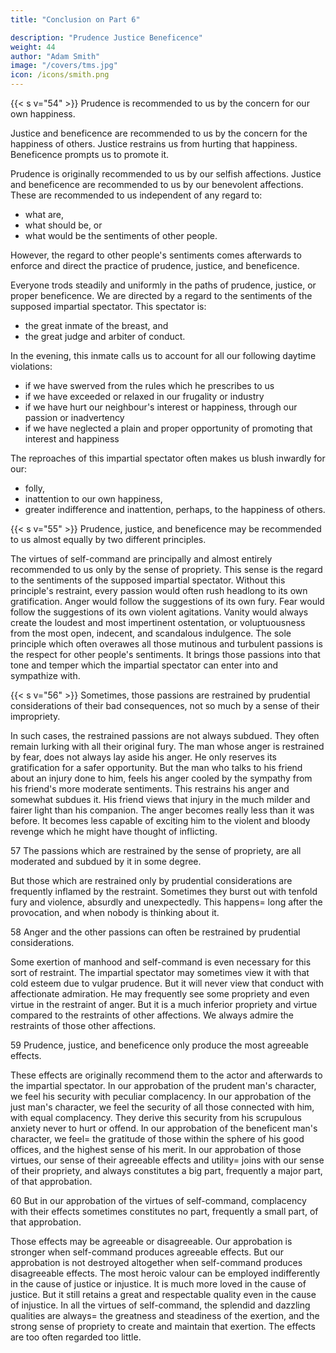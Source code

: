 ```yaml
---
title: "Conclusion on Part 6"

description: "Prudence Justice Beneficence"
weight: 44
author: "Adam Smith"
image: "/covers/tms.jpg"
icon: /icons/smith.png
---
```




{{< s v="54" >}} Prudence is recommended to us by the concern for our own happiness.

Justice and beneficence are recommended to us by the concern for the happiness of others.
Justice restrains us from hurting that happiness.
Beneficence prompts us to promote it.

Prudence is originally recommended to us by our selfish affections.
Justice and beneficence are recommended to us by our benevolent affections.
These are recommended to us independent of any regard to:
- what are,
- what should be, or
- what would be the sentiments of other people.

However, the regard to other people's sentiments comes afterwards to enforce and direct the practice of prudence, justice, and beneficence.

Everyone trods steadily and uniformly in the paths of prudence, justice, or proper beneficence.
We are directed by a regard to the sentiments of the supposed impartial spectator.
This spectator is:
- the great inmate of the breast, and
- the great judge and arbiter of conduct.

In the evening, this inmate calls us to account for all our following daytime violations:
- if we have swerved from the rules which he prescribes to us
- if we have exceeded or relaxed in our frugality or industry
- if we have hurt our neighbour's interest or happiness, through our passion or inadvertency
- if we have neglected a plain and proper opportunity of promoting that interest and happiness

The reproaches of this impartial spectator often makes us blush inwardly for our:
- folly,
- inattention to our own happiness,
- greater indifference and inattention, perhaps, to the happiness of others.

{{< s v="55" >}} Prudence, justice, and beneficence may be recommended to us almost equally by two different principles.

The virtues of self-command are principally and almost entirely recommended to us only by the sense of propriety.
This sense is the regard to the sentiments of the supposed impartial spectator.
Without this principle's restraint, every passion would often rush headlong to its own gratification.
Anger would follow the suggestions of its own fury.
Fear would follow the suggestions of its own violent agitations.
Vanity would always create the loudest and most impertinent ostentation, or voluptuousness from the most open, indecent, and scandalous indulgence.
The sole principle which often overawes all those mutinous and turbulent passions is the respect for other people's sentiments.
It brings those passions into that tone and temper which the impartial spectator can enter into and sympathize with.
 
{{< s v="56" >}} Sometimes, those passions are restrained by prudential considerations of their bad consequences, not so much by a sense of their impropriety.

In such cases, the restrained passions are not always subdued.
They often remain lurking with all their original fury.
The man whose anger is restrained by fear, does not always lay aside his anger.
He only reserves its gratification for a safer opportunity.
But the man who talks to his friend about an injury done to him, feels his anger cooled by the sympathy from his friend's more moderate sentiments.
This restrains his anger and somewhat subdues it.
His friend views that injury in the much milder and fairer light than his companion.
The anger becomes really less than it was before.
It becomes less capable of exciting him to the violent and bloody revenge which he might have thought of inflicting.
 
57 The passions which are restrained by the sense of propriety, are all moderated and subdued by it in some degree.

But those which are restrained only by prudential considerations are frequently inflamed by the restraint.
Sometimes they burst out with tenfold fury and violence, absurdly and unexpectedly.
This happens= 
long after the provocation, and
when nobody is thinking about it.
 
58 Anger and the other passions can often be restrained by prudential considerations.

Some exertion of manhood and self-command is even necessary for this sort of restraint.
The impartial spectator may sometimes view it with that cold esteem due to vulgar prudence.
But it will never view that conduct with affectionate admiration.
He may frequently see some propriety and even virtue in the restraint of anger.
But it is a much inferior propriety and virtue compared to the restraints of other affections.
We always admire the restraints of those other affections.
 
59 Prudence, justice, and beneficence only produce the most agreeable effects.

These effects are originally recommend them to the actor and afterwards to the impartial spectator.
In our approbation of the prudent man's character, we feel his security with peculiar complacency.
In our approbation of the just man's character, we feel the security of all those connected with him, with equal complacency.
They derive this security from his scrupulous anxiety never to hurt or offend.
In our approbation of the beneficent man's character, we feel= 
the gratitude of those within the sphere of his good offices, and
the highest sense of his merit.
In our approbation of those virtues, our sense of their agreeable effects and utility= 
joins with our sense of their propriety, and
always constitutes a big part, frequently a major part, of that approbation.
 
60 But in our approbation of the virtues of self-command, complacency with their effects sometimes constitutes no part, frequently a small part, of that approbation.

Those effects may be agreeable or disagreeable.
Our approbation is stronger when self-command produces agreeable effects.
But our approbation is not destroyed altogether when self-command produces disagreeable effects.
The most heroic valour can be employed indifferently in the cause of justice or injustice.
It is much more loved in the cause of justice.
But it still retains a great and respectable quality even in the cause of injustice.
In all the virtues of self-command, the splendid and dazzling qualities are always= 
the greatness and steadiness of the exertion, and
the strong sense of propriety to create and maintain that exertion.
The effects are too often regarded too little.
